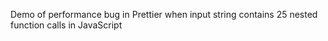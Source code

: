 Demo of performance bug in Prettier when input string contains 25 nested function calls in JavaScript
